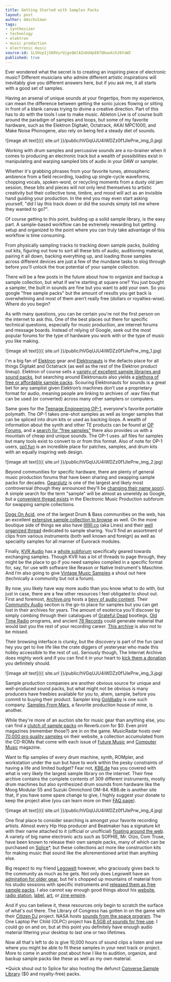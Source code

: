 ```yaml
---
title: Getting Started with Samples Packs
layout: post
author: dmschulman
tags:
- synthesizer
- technology
- elektron
- music production
- electronic music
source-id: 1LSHzpIjS6OVyrUjgxQmlAZo0d4pE07QbowXzhJ6YaWI
published: true
---
```

Ever wondered what the secret is to creating an inspiring piece of electronic music? Different musicians who admire different artistic inspirations will inevitably give you different answers here, but if you ask me, it all starts with a good set of samples.

Having an arsenal of unique sounds at your fingertips, from my experience, can mean the difference between getting the sonic juices flowing or sitting in front of a blank canvas trying to divine a creative direction. Part of this has to do with the tools I use to make music. Ableton Live is of course built around the paradigm of samples and loops, but some of my favorite hardware, such as the Elektron Digitakt, Octatrack, AKAI MPC1000, and Make Noise Phonogene, also rely on being fed a steady diet of sounds.

![image alt text]({{ site.url }}/public/hVGqUJU4iWDZz0f1JIePrw_img_0.jpg)

Working with drum samples and percussive sounds are a no-brainer when it comes to producing an electronic track but a wealth of possibilities exist in manipulating and warping sampled bits of audio in your DAW or sampler.

Whether it's grabbing phrases from your favorite tunes, atmospheric ambience from a field recording, loading up single-cycle waveforms, chopping vocals, spoken-word, or recycling moments from a dusty old jam session, these bits and pieces will not only lend themselves to artistic creativity but their collective tone, timbre, and mood will act as an invisible hand guiding your production. In the end you may even start asking yourself, "did I lay this track down or did the sounds simply tell me where they wanted to go?".

Of course getting to this point, building up a solid sample library, is the easy part. A sample-based workflow can be extremely rewarding but getting setup and organized to the point where you can truly take advantage of this workflow is time consuming.

From physically sampling tracks to tracking down sample packs, building out kits, figuring out how to sort all these bits of audio, auditioning material, pairing it all down, backing everything up, and loading those samples across different devices are just a few of the mundane tasks to slog through before you'll unlock the true potential of your sample collection.

There will be a few posts in the future about how to organize and backup a sample collection, but what if we're starting at square one? You just bought a sampler, the built in sounds are fine but you want to add your own. So you google "free sample packs" but the amount of results you get back is overwhelming and most of them aren’t really free (dollars or royalties-wise). Where do you begin?

As with many questions, you can be certain you're not the first person on the internet to ask this. One of the best places out there for specific technical questions, especially for music production, are internet forums and message boards. Instead of relying of Google, seek out the most popular forums for the type of hardware you work with or the type of music you like making.

![image alt text]({{ site.url }}/public/hVGqUJU4iWDZz0f1JIePrw_img_1.jpg)

I'm a big fan of [Elektron](https://www.elektron.se/) gear and [Elektronauts](https://www.elektronauts.com/latest) is the defacto place for all things Digitakt and Octatrack (as well as the rest of the Elektron product lineup). Elektron of course sells a [variety of excellent sample libraries and sound packs](https://www.elektron.se/soundpacks/), but searching around Elektronauts also yields a [plethora of free or affordable sample packs](https://www.elektronauts.com/search?q=free%20samples). Scouring Elektronauts for sounds is a great bet for any samplist given Elektron’s machines don’t use a proprietary format for audio, meaning people are linking to archives of .wav files that can be used (or converted) across many other samplers or computers.

Same goes for the [Teenage Engineering OP-1](https://teenage.engineering/products/op-1), everyone's favorite portable polymath. The OP-1 takes one-shot samples as well as longer samples that can be spliced into drum kits or used as backing loops. A wealth of information about the synth and other TE products can be found at [OP Forums](https://op-forums.com/), and a [search for "free samples"](https://op-forums.com/search?q=free%20samples) there also provides us with a mountain of cheap and unique sounds. The OP-1 uses .aif files for samples but many tools exist to convert to or from this format. Also of note for OP-1 users, [op1.fun](https://op1.fun/) is an incredible place for patches, samples, and drum kits with an equally inspiring web design.

![image alt text]({{ site.url }}/public/hVGqUJU4iWDZz0f1JIePrw_img_2.jpg)

Beyond communities for specific hardware, there are plenty of general music production forums that have been sharing and swapping sample packs for decades. [Gearslutz](https://www.gearslutz.com/) is one of the largest and likely most controversial (though they announced they'll be [changing their name soon](https://www.synthtopia.com/content/2021/01/19/gearslutz-will-be-changing-its-name/)). A simple search for the term "sample" will be almost as unwieldy as Google, but a [convenient thread exists](https://www.gearslutz.com/board/electronic-music-instruments-and-electronic-music-production/377518-share-samples-here.html) in the Electronic Music Production subforum for swapping sample collections.

[Dogs On Acid](https://www.dogsonacid.com/), one of the largest Drum & Bass communities on the web, has an excellent [extensive sample collection to browse](https://www.dogsonacid.com/threads/the-most-insane-sample-pack-thread-post-your-samples.776384/) as well. On the more boutique side of things we also have [llllllll.co](https://llllllll.co/) (aka Lines) and their [well organized thread](https://llllllll.co/t/lines-community-sample-sharing-discussion/19845) dedicated to sample sharing. You'll find an assortment of clips from various instruments (both well known and foreign) as well as speciality samples for all manner of Eurorack modules.

Finally, [KVR Audio](https://www.kvraudio.com/) has a [whole subforum](https://www.kvraudio.com/forum/viewforum.php?f=42) specifically geared towards exchanging samples. Though KVR has a lot of threads to page through, they might be the place to go if you need samples compiled in a specific format for, say, for use with software like Reason or Native Instrument's Maschine. And I’m also going to give [Vintage Music Samples](https://vintagemusicsamples.wordpress.com/) a shout out here (technically a community but not a forum).

By now, you likely have way more audio than you know what to do with, but just in case, there are a few other resources I feel obligated to shout out. First and foremost, [Archive.org](https://archive.org/) hosts a [bevy of audio content](https://archive.org/details/audio). Their [Community Audio](https://archive.org/details/opensource_audio) section is the go-to place for samples but you can get lost in their archives for years. The amount of esoterica you'll discover by simply combing through their catalogues of [Grateful Dead](https://archive.org/details/GratefulDead) bootlegs, [Old Time Radio](https://archive.org/details/oldtimeradio) programs, and ancient [78 Records](https://archive.org/details/78rpm) could generate material that would last you the rest of your recording career. [This archive](https://archive.org/details/90ssamplecds) is also not to be missed.

Their browsing interface is clunky, but the discovery is part of the fun (and hey you get to live life like the crate diggers of yesteryear who made this hobby accessible to the rest of us). Seriously though, The Internet Archive does mighty work and if you can find it in your heart to [kick them a donation](https://archive.org/donate/) you definitely should.

![image alt text]({{ site.url }}/public/hVGqUJU4iWDZz0f1JIePrw_img_3.jpg)

Sample production companies are another obvious source for unique and well-produced sound packs, but what might not be obvious is many producers have freebies available for you to, ahem, sample, before you commit to buying their product. Sampler king [Goldbaby](https://www.goldbaby.co.nz/freestuff.html) is one such company. [Samples From Mars](https://samplesfrommars.com/collections/free), a favorite production house of mine, is another.

While they're more of an auction site for music gear than anything else, you can find a [clutch of sample packs](https://reverb.com/software/samples-and-loops?price_min=0&price_max=0) on Reverb.com for $0. Even print magazines (remember those?) are in on the game. MusicRadar hosts over [70,000 pro quality samples](https://www.musicradar.com/news/tech/free-music-samples-royalty-free-loops-hits-and-multis-to-download) on their website, a collection accumulated from the CD-ROMs that come with each issue of [Future Music](https://www.musicradar.com/futuremusic) and [Computer Music](https://www.musicradar.com/computermusic) magazine.

Want to flip samples of every drum machine, synth, ROMpler, and workstation under the sun but have to work within the pesky constraints of having a life and limited budget? Fear not, [KB6.de](https://samples.kb6.de/downloads.php) has you covered with what is very likely the largest sample library on the internet. Their free archive contains the complete contents of 309 different instruments, mostly drum machines but also synthesized drum sounds from hardware like the Moog Modular 55 and Suzuki Omnichord OM-84. KB6.de is another site that, if you have some spare change to give, I highly suggest your donate to keep the project alive (you can learn more on their [FAQ page](https://samples.kb6.de/faq.htm)).

![image alt text]({{ site.url }}/public/hVGqUJU4iWDZz0f1JIePrw_img_4.jpg)

One final place to consider searching is amongst your favorite recording artists. Almost every Hip Hop producer and Beatmaker has a signature kit with their name attached to it (official or unofficial) [floating around the web](https://www.reddit.com/r/Drumkits/). A variety of big name electronic acts such as SOPHIE, Mr. Oizo, Com Truse, have been known to release their own sample packs, many of which can be purchased on [Splice](https://splice.com/sounds/splice/com-truise-pack)*, but these collections act more like construction kits for making music that sound like the aforementioned artist than anything else.

Big respect to my friend [Legowelt](http://www.legowelt.org/) however, who graciously gives back to the community as much as he gets. Not only does Legowelt have an [admiration for older gear](http://legowelt.org/synthesizers/), but he's chopped up mountains of material from his studio sessions with specific instruments and [released them as free sample packs](http://legowelt.org/samples/). I also cannot say enough good things about his [website](http://legowelt.org/category/news/), [radio station](https://www.intergalactic.fm/), [label](http://legowelt.org/nightwind/), [art](http://legowelt.org/drawings/), or [zine empire](http://legowelt.org/cyberzine/).

And if you can believe it, these resources only begin to scratch the surface of what's out there. The Library of Congress has gotten in on the game with their [Citizen DJ](https://citizen-dj.labs.loc.gov/) project. NASA hosts [sounds from the space program](https://www.nasa.gov/connect/sounds/index.html). The One Laptop Per Child (OLPC) project has [8.5GB of sounds for free use](https://creativecommons.org/2008/03/27/85-gb-of-cc-licensed-samples-for-the-olpc/). I could go on and on, but at this point you definitely have enough audio material littering your desktop to last one or two lifetimes.

Now all that's left to do is give 10,000 hours of sound clips a listen and see where you might be able to fit these samples in your next track or project. More to come in another post about how I like to audition, organize, and backup sample packs like these as well as my own material.

*Quick shout out to Splice for also hosting the defunct [Converse Sample Library](https://splice.com/sounds/charts/packs?label=converse-sample-library) ($0 and royalty-free) packs.

 

